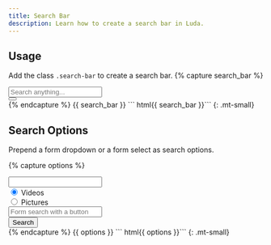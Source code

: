 ```yaml
---
title: Search Bar
description: Learn how to create a search bar in Luda.
---
```



## Usage
Add the class `.search-bar` to create a search bar.
{% capture search_bar %}
<div class="search-bar">
  <div class="fm fm-text">
    <input type="search" placeholder="Search anything...">
  </div>
  <button class="btn btn-ico btn-primary">
    <i class="ico ico-search"></i>
  </button>
</div>
{% endcapture %}
{{ search_bar }}
``` html{{ search_bar }}```
{: .mt-small}



## Search Options
Prepend a form dropdown or a form select as search options.

{% capture options %}
<div class="search-bar">
  <div class="fm-dropdown dropdown-absolute">
    <div class="fm fm-select"><input></div>
    <div class="dropdown-menu">
      <div class="dropdown-items">
        <div class="btns-y">
          <div class="btn-radio btn-hollow-primary">
            <input type="radio" checked name="single_fm_dropdown" value="one">
            <label>Videos</label>
          </div>
          <div class="btn-radio btn-hollow-primary">
            <input type="radio" name="single_fm_dropdown" value="two">
            <label>Pictures</label>
          </div>
        </div>
      </div>
    </div>
  </div>
  <div class="fm fm-text">
    <input type="search" placeholder="Form search with a button">
  </div>
  <button class="btn btn-primary">Search</button>
</div>
{% endcapture %}
{{ options }}
``` html{{ options }}```
{: .mt-small}
